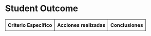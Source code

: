 # Student Outcome

<style>
    .outcome-table {
        border-collapse: collapse;
        width: 100%;
        text-align: left;
    }

    .outcome-table th, .outcome-table td {
        border: 1px solid black;
        padding: 8px;
    }

    .outcome-table th {
        font-weight: bold;
    }

    .outcome-table td:nth-child(1) {
        width: 25%;
    }

    .outcome-table td:nth-child(2) {
        width: 45%;
    }

    .outcome-table td:nth-child(3) {
        width: 30%;
    }
</style>

<table class="outcome-table">
    <thead>
        <tr>
            <th>Criterio Específico</th>
            <th>Acciones realizadas</th>
            <th>Conclusiones</th>
        </tr>
    </thead>
</table>